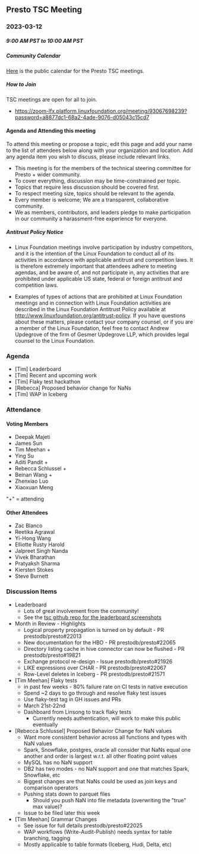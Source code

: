 ## Presto TSC Meeting

### 2023-03-12
##### 9:00 AM PST to 10:00 AM PST

##### Community Calendar

[Here](https://calendar.google.com/calendar/embed?src=linuxfoundation.org_vrjlva5b0u73ps75fvnv5sasi4%40group.calendar.google.com&ctz=America%2FChicago) is the public calendar for the Presto TSC meetings.

##### How to Join

TSC meetings are open for all to join.

* https://zoom-lfx.platform.linuxfoundation.org/meeting/93067698239?password=a8877dc1-68a2-4ade-9076-d05043c15cd7

#### Agenda and Attending this meeting

To attend this meeting or propose a topic, edit this page and add your name to the list of attendees below along with your organization and location. Add any agenda item you wish to discuss, please include relevant links.

* This meeting is for the members of the technical steering committee for Presto + wider community.
* To cover everything, discussion may be time-constrained per topic.
* Topics that require less discussion should be covered first.
* To respect meeting size, topics should be relevant to the agenda.
* Every member is welcome; We are a transparent, collaborative community.
* We as members, contributors, and leaders pledge to make participation in our community a harassment-free experience for everyone.

##### Antitrust Policy Notice

* Linux Foundation meetings involve participation by industry competitors, and it is the intention of the Linux Foundation to conduct all of its activities in accordance with applicable antitrust and competition laws. It is therefore extremely important that attendees adhere to meeting agendas, and be aware of, and not participate in, any activities that are prohibited under applicable US state, federal or foreign antitrust and competition laws.

* Examples of types of actions that are prohibited at Linux Foundation meetings and in connection with Linux Foundation activities are described in the Linux Foundation Antitrust Policy available at http://www.linuxfoundation.org/antitrust-policy. If you have questions about these matters, please contact your company counsel, or if you are a member of the Linux Foundation, feel free to contact Andrew Updegrove of the firm of Gesmer Updegrove LLP, which provides legal counsel to the Linux Foundation.

### Agenda

* [Tim] Leaderboard
* [Tim] Recent and upcoming work
* [Tim] Flaky test hackathon
* [Rebecca] Proposed behavior change for NaNs
* [Tim] WAP in Iceberg

### Attendance

#### Voting Members

* Deepak Majeti
* James Sun
* Tim Meehan +
* Ying Su
* Aditi Pandit +
* Rebecca Schlussel +
* Beinan Wang +
* Zhenxiao Luo
* Xiaoxuan Meng

"+" = attending


#### Other Attendees

* Zac Blanco
* Reetika Agrawal
* Yi-Hong Wang
* Elliotte Rusty Harold
* Jalpreet Singh Nanda
* Vivek Bharathan
* Pratyaksh Sharma
* Kiersten Stokes
* Steve Burnett

### Discussion Items

- Leaderboard
    - Lots of great involvement from the community!
    - See the [tsc github repo for the leaderboard screenshots](https://github.com/prestodb/tsc/tree/master/meetings/files)
- Month in Review - Highlights
    - Logical property propagation is turned on by default - PR prestodb/presto#22013
    - New documentation for the HBO - PR prestodb/presto#22065
    - Directory listing cache in hive connector can now be flushed  - PR prestodb/presto#19821
    - Exchange protocol re-design - Issue prestodb/presto#21926
    - LIKE expressions over CHAR - PR prestodb/presto#22067
    - Row-Level deletes in Iceberg - PR prestodb/presto#21571
- [Tim Meehan] Flaky tests
    - in past few weeks - 80% failure rate on CI tests in native execution
    - Spend ~2 days to go through and resolve flaky test issues
    - Use flaky-test tag in GH issues and PRs
    - March 21st-22nd
    - Dashboard from Linsong to track flaky tests
        - Currently needs authentication, will work to make this public eventually
- [Rebecca Schlussel] Proposed Behavior Change for NaN values
    - Want more consistent behavior across all functions and types with NaN values
    - Spark, Snowflake, postgres, oracle all consider that NaNs equal one another and order is largest w.r.t. all other floating point values
    - MySQL has no NaN support
    - DB2 has two modes - no NaN support and one that matches Spark, Snowflake, etc
    - Biggest changes are that NaNs could be used as join keys and comparison operators
    - Pushing stats down to parquet files
        - Should you push NaN into file metadata (overwriting the "true" max value)?
    - Issue to be filed later this week
- [Tim Meehan] Grammar Changes
    - See issue for full details prestodb/presto#22025
    - WAP workflows (Write-Audit-Publish) needs syntax for table branching, tagging
    - Mostly applicable to table formats (Iceberg, Hudi, Delta, etc)
